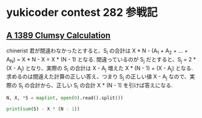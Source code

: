 # yukicoder contest 282 参戦記

## [A 1389 Clumsy Calculation](https://yukicoder.me/problems/no/1389)

chinerist 君が間違わなかったとすると、S<sub>i</sub> の合計は X * N - (A<sub>1</sub> +  A<sub>2</sub> + ... + A<sub>N</sub>) = X * N - X = X * (N - 1) となる. 間違っているのが S<sub>j</sub> だとすると、S<sub>j</sub> = 2 * (X - A<sub>j</sub>) となり、実際の S<sub>i</sub> の合計は X - A<sub>j</sub> 増えた X * (N - 1) + (X - A<sub>j</sub>) となる. 求めるのは間違えた計算の正しい答え、つまり S<sub>j</sub> の正しい値 X - A<sub>j</sub> なので、実際の S<sub>i</sub> の合計から、正しい S<sub>i</sub> の合計 X * (N - 1) を引けば答えになる.

```python
N, X, *S = map(int, open(0).read().split())

print(sum(S) - X * (N - 1))
```
